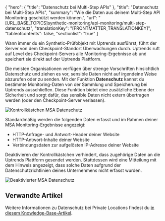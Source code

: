 {
  "hero": {
    "title": "Datenschutz bei Multi-Step APIs"
  },
  "title": "Datenschutz bei Multi-Step APIs",
  "summary": "Wie die Daten aus deinem Multi-Step API Monitoring geschützt werden können.",
  "url": "[URL_BASE_TOPICS]synthetic-monitoring/api-monitoring/multi-step-datenschutz",
  "translationKey": "[FRONTMATTER_TRANSLATIONKEY]",
  "tableofcontents": false,
  "sectionlist": "true"
}

Wann immer du ein Synthetic-Prüfobjekt mit Uptrends ausführst, führt der Server von dem Checkpoint-Standort Überwachungen durch. Uptrends ruft auf Level des Checkpoint-Servers alle Monitoring-Ergebnisse ab und speichert sie direkt auf der Uptrends Plattform.

Die meisten Organisationen verfügen über strenge Vorschriften hinsichtlich Datenschutz und ziehen es vor, sensible Daten nicht auf irgendeine Weise abzurufen oder zu senden. Mit der Funktion **Datenschutz** kannst du bestimmte Monitoring-Daten von der Sammlung und Speicherung bei Uptrends ausschließen. Diese Funktion bietet eine zusätzliche Ebene der Sicherheit und sorgt dafür, das sensible Daten nicht extern übertragen werden (oder den Checkpoint-Server verlassen).

![Kontrollkästchen MSA Datenschutz]([LINK_URL_1])

Standardmäßig werden die folgenden Daten erfasst und im Rahmen deiner MSA Monitoring-Ergebnisse angezeigt:

- HTTP-Anfrage- und Antwort-Header deiner Website
- HTTP-Antwort-Inhalte deiner Website
- Verbindungsdaten zur aufgelösten IP-Adresse deiner Website

Deaktivieren der Kontrollkästchen verhindert, dass zugehörige Daten an die Uptrends Plattform gesendet werden. Stattdessen wird eine Mitteilung mit dem Hinweis angezeigt, dass solche Daten aufgrund der Datenschutzrichtlinien deines Unternehmens nicht erfasst wurden.

![Deaktivierter MSA Datenschutz]([LINK_URL_2])

## Verwandte Artikel

Weitere Informationen zu Datenschutz bei Private Locations findest du [in diesem Knowledge-Base-Artikel]([LINK_URL_3]).
